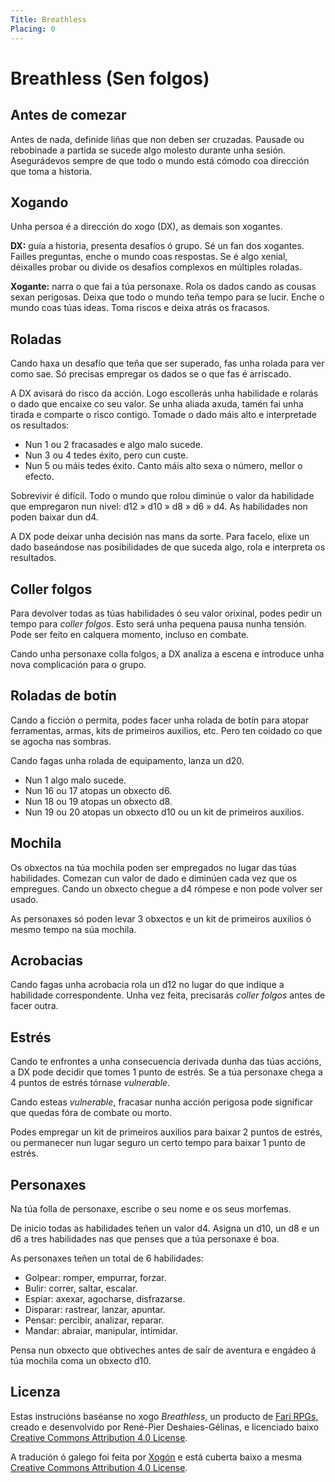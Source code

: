 ```yaml
---
Title: Breathless
Placing: 0
---
```


# Breathless (Sen folgos)

## Antes de comezar
Antes de nada, definide liñas que non deben ser cruzadas. Pausade ou rebobinade a partida se sucede algo molesto durante unha sesión. Asegurádevos sempre de que todo o mundo está cómodo coa dirección que toma a historia.


## Xogando
Unha persoa é a dirección do xogo (DX), as demais son xogantes.

**DX:** guía a historia, presenta desafíos ó grupo. Sé un fan dos xogantes. Failles preguntas, enche o mundo coas respostas. Se é algo xenial, déixalles probar ou divide os desafíos complexos en múltiples roladas.

**Xogante:** narra o que fai a túa personaxe. Rola os dados cando as cousas sexan perigosas. Deixa que todo o mundo teña tempo para se lucir. Enche o mundo coas túas ideas. Toma riscos e deixa atrás os fracasos.


## Roladas
Cando haxa un desafío que teña que ser superado, fas unha rolada para ver como sae. Só precisas empregar os dados se o que fas é arriscado.

A DX avisará do risco da acción. Logo escollerás unha habilidade e rolarás o dado que encaixe co seu valor. Se unha aliada axuda, tamén fai unha tirada e comparte o risco contigo. Tomade o dado máis alto e interpretade os resultados:

* Nun 1 ou 2 fracasades e algo malo sucede.
* Nun 3 ou 4 tedes éxito, pero cun custe.
* Nun 5 ou máis tedes éxito. Canto máis alto sexa o número, mellor o efecto.

Sobrevivir é difícil. Todo o mundo que rolou diminúe o valor da habilidade que empregaron nun nivel: d12 » d10 » d8 » d6 » d4. As habilidades non poden baixar dun d4.

A DX pode deixar unha decisión nas mans da sorte. Para facelo, elixe un dado baseándose nas posibilidades de que suceda algo, rola e interpreta os resultados.


## Coller folgos
Para devolver todas as túas habilidades ó seu valor orixinal, podes pedir un tempo para *coller folgos*. Esto será unha pequena pausa nunha tensión. Pode ser feito en calquera momento, incluso en combate.

Cando unha personaxe colla folgos, a DX analiza a escena e introduce unha nova complicación para o grupo.


## Roladas de botín
Cando a ficción o permita, podes facer unha rolada de botín para atopar ferramentas, armas, kits de primeiros auxilios, etc. Pero ten coidado co que se agocha nas sombras.

Cando fagas unha rolada de equipamento, lanza un d20.
* Nun 1 algo malo sucede.
* Nun 16 ou 17 atopas un obxecto d6.
* Nun 18 ou 19 atopas un obxecto d8.
* Nun 19 ou 20 atopas un obxecto d10 ou un kit de primeiros auxilios.


## Mochila
Os obxectos na túa mochila poden ser empregados no lugar das túas habilidades. Comezan cun valor de dado e diminúen cada vez que os empregues. Cando un obxecto chegue a d4 rómpese e non pode volver ser usado.

As personaxes só poden levar 3 obxectos e un kit de primeiros auxilios ó mesmo tempo na súa mochila.


## Acrobacias
Cando fagas unha acrobacia rola un d12 no lugar do que indique a habilidade correspondente. Unha vez feita, precisarás *coller folgos* antes de facer outra.


## Estrés
Cando te enfrontes a unha consecuencia derivada dunha das túas accións, a DX pode decidir que tomes 1 punto de estrés. Se a túa personaxe chega a 4 puntos de estrés tórnase *vulnerable*.

Cando esteas *vulnerable*, fracasar nunha acción perigosa pode significar que quedas fóra de combate ou morto.

Podes empregar un kit de primeiros auxilios para baixar 2 puntos de estrés, ou permanecer nun lugar seguro un certo tempo para baixar 1 punto de estrés.


## Personaxes
Na túa folla de personaxe, escribe o seu nome e os seus morfemas.

De inicio todas as habilidades teñen un valor d4. Asigna un d10, un d8 e un d6 a tres habilidades nas que penses que a túa personaxe é boa.

As personaxes teñen un total de 6 habilidades:
* Golpear: romper, empurrar, forzar.
* Bulir: correr, saltar, escalar.
* Espiar: axexar, agocharse, disfrazarse.
* Disparar: rastrear, lanzar, apuntar.
* Pensar: percibir, analizar, reparar.
* Mandar: abraiar, manipular, intimidar.

Pensa nun obxecto que obtiveches antes de saír de aventura e engádeo á túa mochila coma un obxecto d10.


## Licenza
Estas instrucións baséanse no xogo *Breathless*, un producto de [Fari RPGs](https://farirpgs.com/), creado e desenvolvido por René-Pier Deshaies-Gélinas, e licenciado baixo [Creative Commons Attribution 4.0 License](https://creativecommons.org/licenses/by/4.0/deed.gl).

A tradución ó galego foi feita por [Xogón](https://xogon.eu/) e está cuberta baixo a mesma [Creative Commons Attribution 4.0 License](https://creativecommons.org/licenses/by/4.0/deed.gl).
